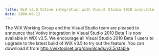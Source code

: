 ```yaml
---
title: WiX v3.5 Votive integration with Visual Studio 2010 available
date: 2009-06-12
---
```

The WiX Working Group and the Visual Studio team are pleased to announce that Votive integration in Visual Studio 2010 Beta 1 is now available in WiX v3.5. We encourage all Visual Studio 2010 Beta 1 users to upgrade to the latest build of WiX v3.5 to try out the feature. You can download it from <a href='/downloads/v3.5/stable'>http://wixtoolset.org/downloads/v3.5/stable</a>.
